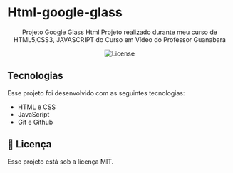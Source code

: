 # Html-google-glass
 
 <p align='center'> Projeto Google Glass Html
 Projeto realizado durante meu curso de HTML5,CSS3, JAVASCRIPT do Curso em Vídeo do Professor Guanabara 
  </p>

  <p align="center">
  <img alt="License" src="https://img.shields.io/static/v1?label=license&message=MIT&color=49AA26&labelColor=000000">
</p>

## Tecnologias

Esse projeto foi desenvolvido com as seguintes tecnologias:

- HTML e CSS
- JavaScript
- Git e Github

## :memo: Licença
Esse projeto está sob a licença MIT.
